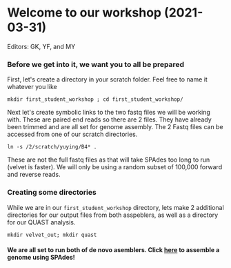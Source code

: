 
# Welcome to our workshop (2021-03-31)
Editors: GK, YF, and MY 

### Before we get into it, we want you to all be prepared

First, let's create a directory in your scratch folder. Feel free to name it whatever you like
```
mkdir first_student_workshop ; cd first_student_workshop/
```
Next let's create symbolic links to the two fastq files we will be working with. These are paired end reads so there are 2 files.
They have already been trimmed and are all set for genome assembly.
The 2 Fastq files can be accessed from one of our scratch directories.
```
ln -s /2/scratch/yuying/B4* .
```
These are not the full fastq files as that will take SPAdes too long to run (velvet is faster). We will only be using a random subset of 100,000 forward and reverse reads.

### Creating some directories
While we are in our ```first_student_workshop``` directory, lets make 2 additional directories for our output files from both asspeblers, as well as a directory for our QUAST analysis.
```
mkdir velvet_out; mkdir quast
```
#### We are all set to run both of de novo asemblers. Click [here](https://github.com/GregK10/722Workshop_Velvet.SPAdes_YY.MY.GK/blob/main/2_SPAdes.md) to assemble a genome using SPAdes!

